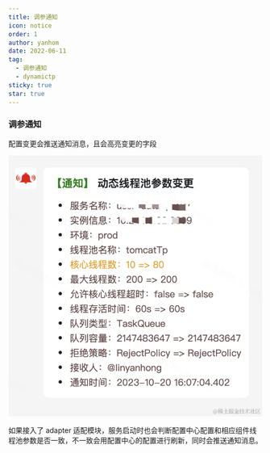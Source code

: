 ```yaml
---
title: 调参通知
icon: notice
order: 1
author: yanhom
date: 2022-06-11
tag:
  - 调参通知
  - dynamictp
sticky: true
star: true
---
```


### 调参通知

配置变更会推送通知消息，且会高亮变更的字段

<img src="/images/dynamictp/notice.jpg">

如果接入了 adapter 适配模块，服务启动时也会判断配置中心配置和相应组件线程池参数是否一致，不一致会用配置中心的配置进行刷新，同时会推送通知消息。

